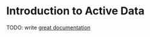 # Introduction to Active Data

TODO: write [great documentation](http://jacobian.org/writing/what-to-write/)
